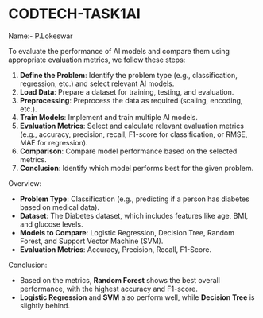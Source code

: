 # CODTECH-TASK1AI

Name:- P.Lokeswar






To evaluate the performance of AI models and compare them using appropriate evaluation metrics, we follow these steps:

1. **Define the Problem**: Identify the problem type (e.g., classification, regression, etc.) and select relevant AI models.
2. **Load Data**: Prepare a dataset for training, testing, and evaluation.
3. **Preprocessing**: Preprocess the data as required (scaling, encoding, etc.).
4. **Train Models**: Implement and train multiple AI models.
5. **Evaluation Metrics**: Select and calculate relevant evaluation metrics (e.g., accuracy, precision, recall, F1-score for classification, or RMSE, MAE for regression).
6. **Comparison**: Compare model performance based on the selected metrics.
7. **Conclusion**: Identify which model performs best for the given problem.

Overview:

- **Problem Type**: Classification (e.g., predicting if a person has diabetes based on medical data).
- **Dataset**: The Diabetes dataset, which includes features like age, BMI, and glucose levels.
- **Models to Compare**: Logistic Regression, Decision Tree, Random Forest, and Support Vector Machine (SVM).
- **Evaluation Metrics**: Accuracy, Precision, Recall, F1-Score.


Conclusion:

- Based on the metrics, **Random Forest** shows the best overall performance, with the highest accuracy and F1-score.
- **Logistic Regression** and **SVM** also perform well, while **Decision Tree** is slightly behind.

